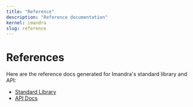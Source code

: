 ```yaml
---
title: "Reference"
description: "Reference documentation"
kernel: imandra
slug: reference
---
```


# References

Here are the reference docs generated for Imandra's standard library and API:

- [Standard Library](../odoc/imandra-base/Imandra_prelude/)
- [API Docs](../odoc/)
